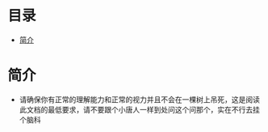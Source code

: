 # 目录
- [简介](#introduction)

# 简介 <a id="introduction"></a>
* 请确保你有正常的理解能力和正常的视力并且不会在一棵树上吊死，这是阅读此文档的最低要求，请不要跟个小唐人一样到处问这个问那个，实在不行去挂个脑科


